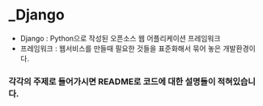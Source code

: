 # _Django

- Django : Python으로 작성된 오픈소스 웹 어플리케이션 프레임워크
- 프레임워크 : 웹서비스를 만들때 필요한 것들을 표준화해서 묶어 놓은 개발환경이다.


### 각각의 주제로 들어가시면 README로 코드에 대한 설명들이 적혀있습니다.
